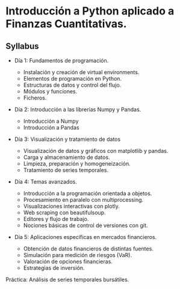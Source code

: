 # Introducción a Python aplicado a Finanzas Cuantitativas.

## Syllabus
- Día 1: Fundamentos de programación.
    - Instalación y creación de virtual environments.
    - Elementos de programación en Python.
    - Estructuras de datos y control del flujo.
    - Módulos y funciones.
    - Ficheros.


- Día 2: Introducción a las librerías Numpy y Pandas.
    - Introducción a Numpy
    - Introducción a Pandas


- Día 3: Visualización y tratamiento de datos
    - Visualización de datos y gráficos con matplotlib y pandas.
    - Carga y almacenamiento de datos.
    - Limpieza, preparación y homogeneización.
    - Tratamiento de series temporales.


- Día 4: Temas avanzados.
    - Introducción a la programación orientada a objetos.
    - Procesamiento en paralelo con multiprocessing.
    - Visualizaciones interactivas con plotly.
    - Web scraping con beautifulsoup.
    - Editores y flujo de trabajo.
    - Nociones básicas de control de versiones con git.


- Día 5: Aplicaciones específicas en mercados financieros.
    - Obtención de datos financieros de distintas fuentes.
    - Simulación para medición de riesgos (VaR).
    - Valoración de opciones financieras.
    - Estrategias de inversión.

Práctica: Análisis de series temporales bursátiles.